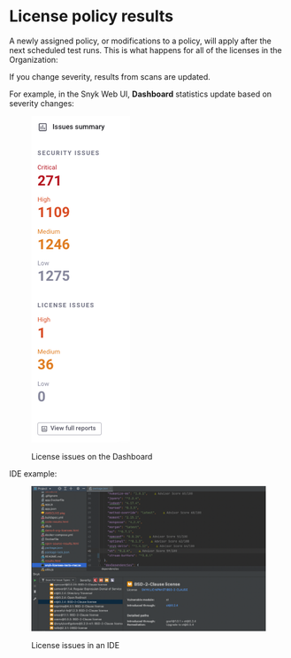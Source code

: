 # License policy results

A newly assigned policy, or modifications to a policy, will apply after the next scheduled test runs. This is what happens for all of the licenses in the Organization:

If you change severity, results from scans are updated.

For example, in the Snyk Web UI, **Dashboard** statistics update based on severity changes:

<div align="left">

<figure><img src="../../../.gitbook/assets/Screenshot 2023-05-12 at 10.08.15.png" alt="License issues on the Dashboard"><figcaption><p>License issues on the Dashboard</p></figcaption></figure>

</div>

IDE example:

<div align="left">

<figure><img src="../../../.gitbook/assets/image (13).png" alt="License issues in an IDE"><figcaption><p>License issues in an IDE</p></figcaption></figure>

</div>

